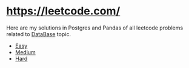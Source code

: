 # https://leetcode.com/

Here are my solutions in Postgres and Pandas of all leetcode problems related to [DataBase](https://leetcode.com/problemset/database/) topic.
* [Easy]()
* [Medium]()
* [Hard]()

